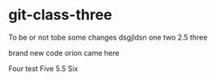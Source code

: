 # git-class-three

To be or not tobe
some changes
dsgjldsn
one
two
2.5
three

brand new code
orion came here

Four
test
Five
5.5
Six
